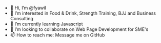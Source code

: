 - 👋 Hi, I’m @fyawil
- 👀 I’m interested in Food & Drink, Strength Training, BJJ and Business Consulting
- 🌱 I’m currently learning Javascript
- 💞️ I’m looking to collaborate on Web Page Development for SME's
- 📫 How to reach me: Message me on GitHub

<!---
fyawil/fyawil is a ✨ special ✨ repository because its `README.md` (this file) appears on your GitHub profile.
You can click the Preview link to take a look at your changes.
--->

